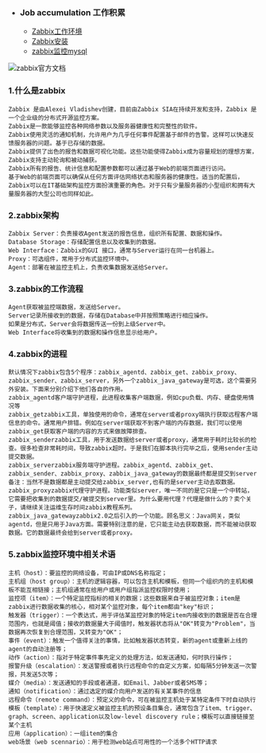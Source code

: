 + ### Job accumulation 工作积累
    + [Zabbix工作环境](https://github.com/Kingserch/Job-accumulation/blob/Linux/Linux/Lnmp.md)
	+ [Zabbix安装](https://github.com/Kingserch/Job-accumulation/blob/zabbix/zabbix/zabbix%E5%AE%89%E8%A3%85.md)
	+ [zabbix监控mysql](https://github.com/Kingserch/Job-accumulation/blob/zabbix/zabbix/zabbix%E8%87%AA%E5%AE%9A%E4%B9%89key%E7%9B%91%E6%8E%A7mysql.md)





![zabbix官方文档](https://www.zabbix.com/documentation/4.0/zh/manual)
### 1.什么是zabbix
```
Zabbix 是由Alexei Vladishev创建，目前由Zabbix SIA在持续开发和支持，Zabbix 是一个企业级的分布式开源监控方案。  
Zabbix是一款能够监控各种网络参数以及服务器健康性和完整性的软件。
Zabbix使用灵活的通知机制，允许用户为几乎任何事件配置基于邮件的告警。这样可以快速反馈服务器的问题。基于已存储的数据。
Zabbix提供了出色的报告和数据可视化功能。这些功能使得Zabbix成为容量规划的理想方案，Zabbix支持主动轮询和被动捕获。
Zabbix所有的报告、统计信息和配置参数都可以通过基于Web的前端页面进行访问。
基于Web的前端页面可以确保从任何方面评估网络状态和服务器的健康性。适当的配置后，Zabbix可以在IT基础架构监控方面扮演重要的角色。对于只有少量服务器的小型组织和拥有大量服务器的大型公司也同样如此。
```
### 2.zabbix架构
```
Zabbix Server：负责接收Agent发送的报告信息，组织所有配置、数据和操作。
Database Storage：存储配置信息以及收集到的数据。
Web Interface：Zabbix的GUI 接口，通常与Server运行在同一台机器上。
Proxy：可选组件，常用于分布式监控环境中。
Agent：部署在被监控主机上，负责收集数据发送给Server。
```
### 3.zabbix的工作流程
```
Agent获取被监控端数据，发送给Server。
Server记录所接收到的数据，存储在Database中并按照策略进行相应操作。
如果是分布式，Server会将数据传送一份到上级Server中。
Web Interface将收集到的数据和操作信息显示给用户。
```
### 4.zabbix的进程
```
默认情况下zabbix包含5个程序：zabbix_agentd、zabbix_get、zabbix_proxy、zabbix_sender、zabbix_server，另外一个zabbix_java_gateway是可选，这个需要另外安装。下面来分别介绍下他们各自的作用。
zabbix_agentd客户端守护进程，此进程收集客户端数据，例如cpu负载、内存、硬盘使用情况等
zabbix_getzabbix工具，单独使用的命令，通常在server或者proxy端执行获取远程客户端信息的命令。通常用户排错。例如在server端获取不到客户端的内存数据，我们可以使用zabbix_get获取客户端的内容的方式来做故障排查。
zabbix_senderzabbix工具，用于发送数据给server或者proxy，通常用于耗时比较长的检查。很多检查非常耗时间，导致zabbix超时。于是我们在脚本执行完毕之后，使用sender主动提交数据。
zabbix_serverzabbix服务端守护进程。zabbix_agentd、zabbix_get、zabbix_sender、zabbix_proxy、zabbix_java_gateway的数据最终都是提交到server
备注：当然不是数据都是主动提交给zabbix_server,也有的是server主动去取数据。
zabbix_proxyzabbix代理守护进程。功能类似server，唯一不同的是它只是一个中转站，它需要把收集到的数据提交/被提交到server里。为什么要用代理？代理是做什么的？卖个关子，请继续关注运维生存时间zabbix教程系列。
zabbix_java_gatewayzabbix2.0之后引入的一个功能。顾名思义：Java网关，类似agentd，但是只用于Java方面。需要特别注意的是，它只能主动去获取数据，而不能被动获取数据。它的数据最终会给到server或者proxy。
```
### 5.zabbix监控环境中相关术语
```
主机（host）：要监控的网络设备，可由IP或DNS名称指定；
主机组（host group）：主机的逻辑容器，可以包含主机和模板，但同一个组织内的主机和模板不能互相链接；主机组通常在给用户或用户组指派监控权限时使用；
监控项（item）：一个特定监控指标的相关的数据；这些数据来自于被监控对象；item是zabbix进行数据收集的核心，相对某个监控对象，每个item都由"key"标识；
触发器（trigger）：一个表达式，用于评估某监控对象的特定item内接收到的数据是否在合理范围内，也就是阈值；接收的数据量大于阈值时，触发器状态将从"OK"转变为"Problem"，当数据再次恢复到合理范围，又转变为"OK"；
事件（event）：触发一个值得关注的事情，比如触发器状态转变，新的agent或重新上线的agent的自动注册等；
动作（action）：指对于特定事件事先定义的处理方法，如发送通知，何时执行操作；
报警升级（escalation）：发送警报或者执行远程命令的自定义方案，如每隔5分钟发送一次警报，共发送5次等；
媒介（media）：发送通知的手段或者通道，如Email、Jabber或者SMS等；
通知（notification）：通过选定的媒介向用户发送的有关某事件的信息
远程命令（remote command）：预定义的命令，可在被监控主机处于某特定条件下时自动执行
模板（template）：用于快速定义被监控主机的预设条目集合，通常包含了item、trigger、graph、screen、application以及low-level discovery rule；模板可以直接链接至某个主机
应用（application）：一组item的集合
web场景（web scennario）：用于检测web站点可用性的一个活多个HTTP请求
```
